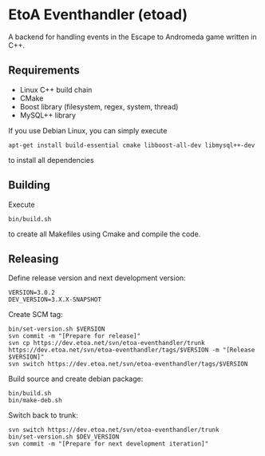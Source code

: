 EtoA Eventhandler (etoad)
=========================

A backend for handling events in the Escape to Andromeda game written in C++.


Requirements
------------

 * Linux C++ build chain
 * CMake
 * Boost library (filesystem, regex, system, thread)
 * MySQL++ library

If you use Debian Linux, you can simply execute

	apt-get install build-essential cmake libboost-all-dev libmysql++-dev

to install all dependencies

Building
--------

Execute

	bin/build.sh

to create all Makefiles using Cmake and compile the code.

Releasing
---------

Define release version and next development version:

    VERSION=3.0.2
    DEV_VERSION=3.X.X-SNAPSHOT
    
Create SCM tag:

    bin/set-version.sh $VERSION
    svn commit -m "[Prepare for release]"
    svn cp https://dev.etoa.net/svn/etoa-eventhandler/trunk https://dev.etoa.net/svn/etoa-eventhandler/tags/$VERSION -m "[Release $VERSION]"
    svn switch https://dev.etoa.net/svn/etoa-eventhandler/tags/$VERSION
    
Build source and create debian package:

    bin/build.sh
    bin/make-deb.sh
    
Switch back to trunk:

    svn switch https://dev.etoa.net/svn/etoa-eventhandler/trunk
    bin/set-version.sh $DEV_VERSION
    svn commit -m "[Prepare for next development iteration]"


